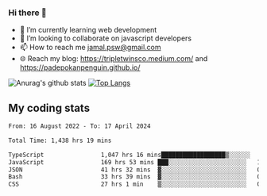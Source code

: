 ### Hi there 👋

<!--
**padepokanpenguin/padepokanpenguin** is a ✨ _special_ ✨ repository because its `README.md` (this file) appears on your GitHub profile.
-->

- 🌱 I’m currently learning  web development
- 👯 I’m looking to collaborate on javascript developers
- 📫 How to reach me jamal.psw@gmail.com
- 🌐 Reach my blog:
   https://tripletwinsco.medium.com/ and
   https://padepokanpenguin.github.io/

![Anurag's github stats](https://github-readme-stats.vercel.app/api?username=padepokanpenguin&count_private=true&disable_animations=false&show_icons=true&theme=default)
[![Top Langs](https://github-readme-stats.vercel.app/api/top-langs/?username=padepokanpenguin&theme=default&layout=compact)](https://github.com/padepokanpenguin)

## My coding stats

<!--START_SECTION:waka-->

```txt
From: 16 August 2022 - To: 17 April 2024

Total Time: 1,438 hrs 19 mins

TypeScript                1,047 hrs 16 mins██████████████████▒░░░░░░   72.81 %
JavaScript                169 hrs 53 mins ███░░░░░░░░░░░░░░░░░░░░░░   11.81 %
JSON                      41 hrs 32 mins  ▓░░░░░░░░░░░░░░░░░░░░░░░░   02.89 %
Bash                      33 hrs 39 mins  ▓░░░░░░░░░░░░░░░░░░░░░░░░   02.34 %
CSS                       27 hrs 1 min    ▒░░░░░░░░░░░░░░░░░░░░░░░░   01.88 %
```

<!--END_SECTION:waka-->


